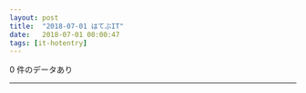 ```yaml
---
layout: post
title:  "2018-07-01 はてぶIT"
date:   2018-07-01 00:00:47
tags: [it-hotentry]
---
```

0 件のデータあり

<hr>

